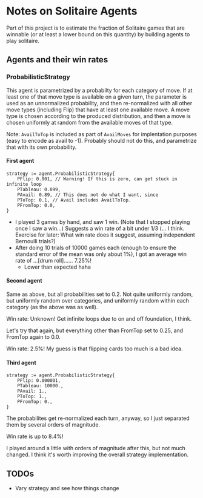# Notes on Solitaire Agents

Part of this project is to estimate the fraction of Solitaire games that are winnable (or at least a lower bound on this quantity) by building agents to play solitaire.

## Agents and their win rates

### ProbabilisticStrategy

This agent is parametrized by a probabilty for each category of move. If at least one of that move type is available on a given turn, the parameter is used as an unnormalized probability, and then re-normalized with all other move types (including Flip) that have at least one available move. A move type is chosen according to the produced distribution, and then a move is chosen uniformly at random from the available moves of that type.

Note: `AvailToTop` is included as part of `AvailMoves` for implentation purposes (easy to encode as avail to -1). Probably should not do this, and parametrize that with its own probability.

#### First agent
```
strategy := agent.ProbabilisticStrategy{
    PFlip: 0.001, // Warning! If this is zero, can get stuck in infinite loop
    PTableau: 0.099,
    PAvail: 0.89, // This does not do what I want, since
    PToTop: 0.1, // Avail includes AvailToTop.
    PFromTop: 0.0,
}
```
* I played 3 games by hand, and saw 1 win. (Note that I stopped playing once I saw a win...) Suggests a win rate of a bit under 1/3 (... I think. Exercise for later: What win rate does it suggest, assuming independent Bernoulli trials?)
* After doing 10 trials of 10000 games each (enough to ensure the standard error of the mean was only about 1%), I got an average win rate of ...[drum roll]...... 7.25%! 
    - Lower than expected  haha

#### Second agent
Same as above, but all probabilities set to 0.2. Not quite uniformly random, but uniformly random over categories, and uniformly random within each category (as the above was as well).

Win rate: Unknown! Get infinite loops due to on and off foundation, I think. 

Let's try that again, but everything other than FromTop set to 0.25, and FromTop again to 0.0.

Win rate: 2.5%! My guess is that flipping cards too much is a bad idea.

#### Third agent

```
strategy := agent.ProbabilisticStrategy{
    PFlip: 0.000001, 
    PTableau: 10000.,
    PAvail: 1.,
    PToTop: 1.,
    PFromTop: 0.,
}
```

The probabilites get re-normalized each turn, anyway, so I just separated them by several orders of magnitude. 

Win rate is up to 8.4%!

I played around a little with orders of magnitude after this, but not much changed. I think it's worth improving the overall strategy implementation.

## TODOs
* Vary strategy and see how things change